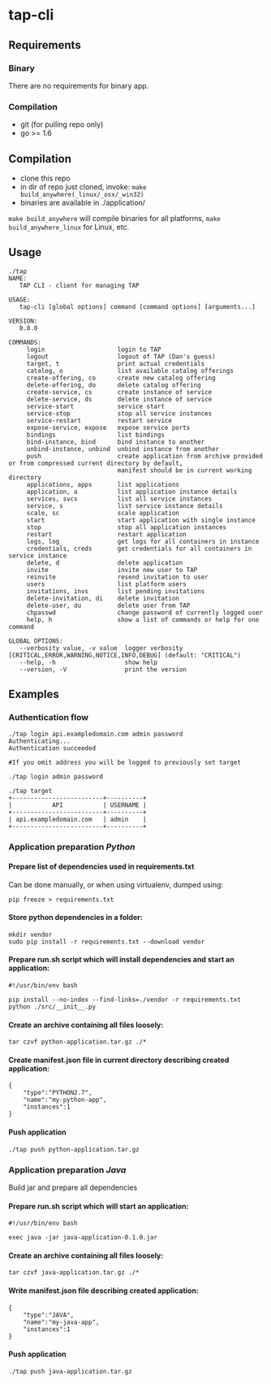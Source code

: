 # tap-cli

## Requirements

### Binary
There are no requirements for binary app.

### Compilation
* git (for pulling repo only) 
* go >= 1.6

## Compilation
* clone this repo
* in dir of repo just cloned, invoke: `make build_anywhere(_linux/_osx/_win32)`
* binaries are available in ./application/

`make build_anywhere` will compile binaries for all platforms, `make build_anywhere_linux` for Linux, etc.


## Usage
```
./tap
NAME:
   TAP CLI - client for managing TAP

USAGE:
   tap-cli [global options] command [command options] [arguments...]

VERSION:
   0.8.0

COMMANDS:
     login                    login to TAP
     logout                   logout of TAP (Dan's guess)
     target, t                print actual credentials
     catalog, o               list available catalog offerings
     create-offering, co      create new catalog offering
     delete-offering, do      delete catalog offering
     create-service, cs       create instance of service
     delete-service, ds       delete instance of service
     service-start            service start
     service-stop             stop all service instances
     service-restart          restart service
     expose-service, expose   expose service ports
     bindings                 list bindings
     bind-instance, bind      bind instance to another
     unbind-instance, unbind  unbind instance from another
     push                     create application from archive provided or from compressed current directory by default,
                              manifest should be in current working directory
     applications, apps       list applications
     application, a           list application instance details
     services, svcs           list all service instances
     service, s               list service instance details
     scale, sc                scale application
     start                    start application with single instance
     stop                     stop all application instances
     restart                  restart application
     logs, log                get logs for all containers in instance
     credentials, creds       get credentials for all containers in service instance
     delete, d                delete application
     invite                   invite new user to TAP
     reinvite                 resend invitation to user
     users                    list platform users
     invitations, invs        list pending invitations
     delete-invitation, di    delete invitation
     delete-user, du          delete user from TAP
     chpasswd                 change password of currently logged user
     help, h                  show a list of commands or help for one command

GLOBAL OPTIONS:
   --verbosity value, -v value  logger verbosity [CRITICAL,ERROR,WARNING,NOTICE,INFO,DEBUG] (default: "CRITICAL")
   --help, -h                   show help
   --version, -V                print the version
```

## Examples

### Authentication flow
```
./tap login api.exampledomain.com admin password
Authenticating...
Authentication succeeded

#If you omit address you will be logged to previously set target

./tap login admin password

./tap target
+-------------------------+----------+
|           API           | USERNAME |
+-------------------------+----------+
| api.exampledomain.com   | admin    |
+-------------------------+----------+
```

### Application preparation *Python*

#### Prepare list of dependencies used in requirements.txt
Can be done manually, or when using virtualenv, dumped using:
```
pip freeze > requirements.txt
```
#### Store python dependencies in a folder:
```
mkdir vendor
sudo pip install -r requirements.txt --download vendor
```
#### Prepare run.sh script which will install dependencies and start an application:

```
#!/usr/bin/env bash

pip install --no-index --find-links=./vendor -r requirements.txt
python ./src/__init__.py
```

#### Create an archive containing all files loosely:
```
tar czvf python-application.tar.gz ./*
```
#### Create manifest.json file in current directory describing created application:

```
{
    "type":"PYTHON2.7",
    "name":"my-python-app",
    "instances":1
}

```
#### Push application 

```
./tap push python-application.tar.gz
```


### Application preparation *Java*

Build jar and prepare all dependencies 

#### Prepare run.sh script which will start an application:

```
#!/usr/bin/env bash

exec java -jar java-application-0.1.0.jar 
```

#### Create an archive containing all files loosely:
```
tar czvf java-application.tar.gz ./*
```


#### Write manifest.json file describing created application:
```
{
    "type":"JAVA",
    "name":"my-java-app",
    "instances":1
}

```


#### Push application 

```
./tap push java-application.tar.gz
```
